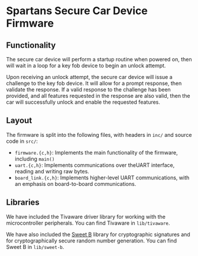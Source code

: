# Spartans Secure Car Device Firmware

## Functionality
The secure car device will perform a startup routine when powered on, then will
wait in a loop for a key fob device to begin an unlock attempt.

Upon receiving an unlock attempt, the secure car device will issue a challenge
to the key fob device. It will allow for a prompt response, then validate the response.
If a valid response to the challenge has been provided, and all features requested in the
response are also valid, then the car will successfully unlock and enable the requested features.

## Layout
The firmware is split into the following files, with headers in `inc/` and source code in `src/`:

* `firmware.{c,h}`: Implements the main functionality of the firmware, including `main()`
* `uart.{c,h}`: Implements communications over theUART interface, reading and writing raw bytes.
* `board_link.{c,h}`: Implements higher-level UART communications, with an emphasis on
      board-to-board communications.

## Libraries
We have included the Tivaware driver library for working with the
microcontroller peripherals. You can find Tivaware in `lib/tivaware`.

We have also included the [Sweet B](https://github.com/westerndigitalcorporation/sweet-b)
library for cryptographic signatures and for cryptographically secure random number generation.
You can find Sweet B in `lib/sweet-b`.